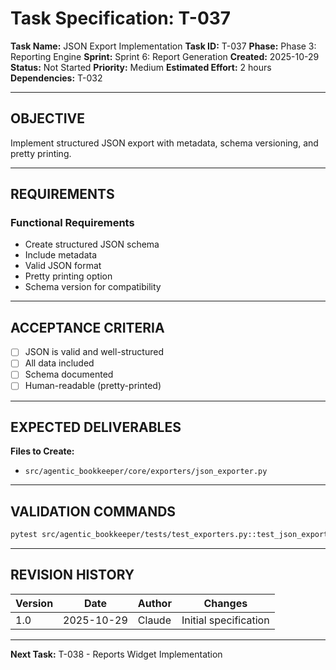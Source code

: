 # Task Specification: T-037

**Task Name:** JSON Export Implementation
**Task ID:** T-037
**Phase:** Phase 3: Reporting Engine
**Sprint:** Sprint 6: Report Generation
**Created:** 2025-10-29
**Status:** Not Started
**Priority:** Medium
**Estimated Effort:** 2 hours
**Dependencies:** T-032

---

## OBJECTIVE

Implement structured JSON export with metadata, schema versioning, and pretty printing.

---

## REQUIREMENTS

### Functional Requirements
- Create structured JSON schema
- Include metadata
- Valid JSON format
- Pretty printing option
- Schema version for compatibility

---

## ACCEPTANCE CRITERIA

- [ ] JSON is valid and well-structured
- [ ] All data included
- [ ] Schema documented
- [ ] Human-readable (pretty-printed)

---

## EXPECTED DELIVERABLES

**Files to Create:**
- `src/agentic_bookkeeper/core/exporters/json_exporter.py`

---

## VALIDATION COMMANDS

```bash
pytest src/agentic_bookkeeper/tests/test_exporters.py::test_json_export -v
```

---

## REVISION HISTORY

| Version | Date       | Author | Changes                    |
|---------|------------|--------|-----------------------------|
| 1.0     | 2025-10-29 | Claude | Initial specification       |

---

**Next Task:** T-038 - Reports Widget Implementation
